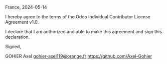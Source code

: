 France, 2024-05-14

I hereby agree to the terms of the Odoo Individual Contributor License
Agreement v1.0.

I declare that I am authorized and able to make this agreement and sign this
declaration.

Signed,

GOHIER Axel gohier-axel119@orange.fr https://github.com/Axel-Gohier
